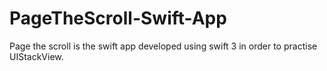 # PageTheScroll-Swift-App
Page the scroll is the swift app developed using swift 3 in order to practise UIStackView.
